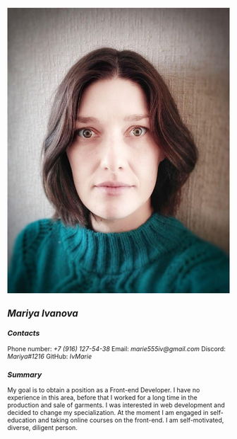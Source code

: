 ![Mariya Ivanova](img/photo.jpg)

## _Mariya Ivanova_

### _Contacts_

Phone number: _+7 (916) 127-54-38_
Email: _marie555iv@gmail.com_
Discord: _Mariya#1216_
GitHub: _IvMarie_

### _Summary_

My goal is to obtain a position as a Front-end Developer. I have no experience in this area, before that I worked for a long time in the production and sale of garments. I was interested in web development and decided to change my specialization. At the moment I am engaged in self-education and taking online courses on the front-end. I am self-motivated, diverse, diligent person.
